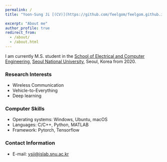 ```yaml
---
permalink: /
title: "Yoon-Sung Ji [(CV)](https://github.com/feelgom/feelgom.github.io/raw/master/files/ysji_resume.pdf)"

excerpt: "About me"
author_profile: true
redirect_from: 
  - /about/
  - /about.html
---
```


I am currently M.S. student in the [School of Electrical and Computer Engineering](https://ee.snu.ac.kr/), [Seoul National University](http://snu.ac.kr/), Seoul, Korea from 2020.

### Research Interests
* Wireless Communication
* Vehicle-to-Everything
* Deep learning

### Computer Skills
* Operating systems: Windows, Ubuntu, macOS
* Languages: C/C++, Python, MATLAB
* Framework: Pytorch, Tensorflow

### Contact Information
* E-mail: ysji@islab.snu.ac.kr
